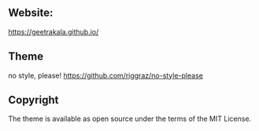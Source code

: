 ## Website:
https://geetrakala.github.io/

## Theme
no style, please!
https://github.com/riggraz/no-style-please

## Copyright
The theme is available as open source under the terms of the MIT License.